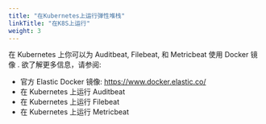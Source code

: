 ```yaml
---
title: "在Kubernetes上运行弹性堆栈"
linkTitle: "在K8S上运行"
weight: 3
---
```


在 Kubernetes 上你可以为 Auditbeat, Filebeat, 和 Metricbeat 使用 Docker 镜像 . 欲了解更多信息，请参阅:

- 官方 Elastic Docker 镜像: https://www.docker.elastic.co/
- 在 Kubernetes 上运行 Auditbeat
- 在 Kubernetes 上运行 Filebeat
- 在 Kubernetes 上运行 Metricbeat
